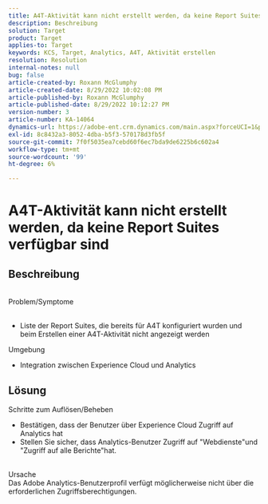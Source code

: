 ```yaml
---
title: A4T-Aktivität kann nicht erstellt werden, da keine Report Suites verfügbar sind
description: Beschreibung
solution: Target
product: Target
applies-to: Target
keywords: KCS, Target, Analytics, A4T, Aktivität erstellen
resolution: Resolution
internal-notes: null
bug: false
article-created-by: Roxann McGlumphy
article-created-date: 8/29/2022 10:02:08 PM
article-published-by: Roxann McGlumphy
article-published-date: 8/29/2022 10:12:27 PM
version-number: 3
article-number: KA-14064
dynamics-url: https://adobe-ent.crm.dynamics.com/main.aspx?forceUCI=1&pagetype=entityrecord&etn=knowledgearticle&id=fc0a3834-e627-ed11-9db1-002248086d3d
exl-id: 8c8432a3-8052-4dba-b5f3-570178d3fb5f
source-git-commit: 7f0f5035ea7cebd60f6ec7bda9de6225b6c602a4
workflow-type: tm+mt
source-wordcount: '99'
ht-degree: 6%

---
```


# A4T-Aktivität kann nicht erstellt werden, da keine Report Suites verfügbar sind

## Beschreibung

<br>Problem/Symptome<br><br>
- Liste der Report Suites, die bereits für A4T konfiguriert wurden und beim Erstellen einer A4T-Aktivität nicht angezeigt werden



Umgebung
- Integration zwischen Experience Cloud und Analytics



## Lösung

Schritte zum Auflösen/Beheben
- Bestätigen, dass der Benutzer über Experience Cloud Zugriff auf Analytics hat
- Stellen Sie sicher, dass Analytics-Benutzer Zugriff auf &quot;Webdienste&quot;und &quot;Zugriff auf alle Berichte&quot;hat.

<br>Ursache<br>
Das Adobe Analytics-Benutzerprofil verfügt möglicherweise nicht über die erforderlichen Zugriffsberechtigungen.
